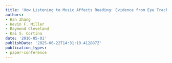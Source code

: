 ```yaml
---
title: 'How Listening to Music Affects Reading: Evidence from Eye Tracking'
authors:
- Han Zhang
- Kevin F. Miller
- Raymond Cleveland
- Kai S. Cortina
date: '2016-05-01'
publishDate: '2025-06-22T14:31:10.412887Z'
publication_types:
- paper-conference
---
```


